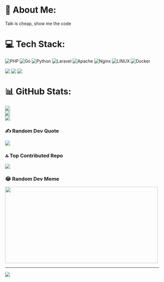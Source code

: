 # 💫 About Me:
Talk is cheap, show me the code


# 💻 Tech Stack:
![PHP](https://img.shields.io/badge/php-%23777BB4.svg?style=plastic&logo=php&logoColor=white) ![Go](https://img.shields.io/badge/go-%2300ADD8.svg?style=plastic&logo=go&logoColor=white) ![Python](https://img.shields.io/badge/python-3670A0?style=plastic&logo=python&logoColor=ffdd54) ![Laravel](https://img.shields.io/badge/laravel-%23FF2D20.svg?style=plastic&logo=laravel&logoColor=white) ![Apache](https://img.shields.io/badge/apache-%23D42029.svg?style=plastic&logo=apache&logoColor=white) ![Nginx](https://img.shields.io/badge/nginx-%23009639.svg?style=plastic&logo=nginx&logoColor=white) ![LINUX](https://img.shields.io/badge/Linux-FCC624?style=plastic&logo=linux&logoColor=black) ![Docker](https://img.shields.io/badge/docker-%230db7ed.svg?style=plastic&logo=docker&logoColor=white)

<div id="header">
  <img align="center" src="https://img.shields.io/badge/-HackTheBox-%239FEF00?style=for-the-badge&logo=hackthebox&logoColor=white">
  <img align="center" src="https://img.shields.io/badge/-Kali%20Linux-%23557C94?style=for-the-badge&logo=kalilinux&logoColor=white">
  <img align="center" src="https://img.shields.io/badge/-HackerOne-%23494649?style=for-the-badge&logo=hackerone&logoColor=white">
</div>

# 📊 GitHub Stats:
![](https://github-readme-stats.vercel.app/api?username=lomastxt&theme=dark&hide_border=false&include_all_commits=true&count_private=false)<br/>
![](https://github-readme-streak-stats.herokuapp.com/?user=lomastxt&theme=dark&hide_border=false)<br/>
![](https://github-readme-stats.vercel.app/api/top-langs/?username=lomastxt&theme=dark&hide_border=false&include_all_commits=true&count_private=false&layout=compact)

### ✍️ Random Dev Quote
![](https://quotes-github-readme.vercel.app/api?type=horizontal&theme=tokyonight)

### 🔝 Top Contributed Repo
![](https://github-contributor-stats.vercel.app/api?username=lomastxt&limit=5&theme=dark&combine_all_yearly_contributions=true)

### 😂 Random Dev Meme
<img src="https://media.giphy.com/media/5tdpB5x3FzD3iNcLgh/giphy.gif" width="500" height="250"/>

---
[![](https://visitcount.itsvg.in/api?id=lomastxt&icon=0&color=0)](https://visitcount.itsvg.in)

<!-- Proudly created with GPRM ( https://gprm.itsvg.in ) -->
